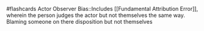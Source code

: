 #flashcards 
Actor Observer Bias::Includes [[Fundamental Attribution Error]], wherein the person judges the actor but not themselves the same way. Blaming someone on there disposition but not themselves